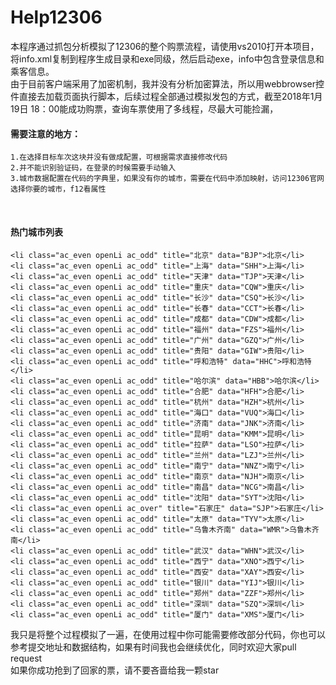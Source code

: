 # Help12306

本程序通过抓包分析模拟了12306的整个购票流程，请使用vs2010打开本项目，将info.xml复制到程序生成目录和exe同级，然后启动exe，info中包含登录信息和乘客信息。<br>
由于目前客户端采用了加密机制，我并没有分析加密算法，所以用webbrowser控件直接去加载页面执行脚本，后续过程全部通过模拟发包的方式，截至2018年1月19日 18：00能成功购票，查询车票使用了多线程，尽最大可能捡漏，

#### 需要注意的地方：
    1.在选择目标车次这块并没有做成配置，可根据需求直接修改代码
    2.并不能识别验证码，在登录的时候需要手动输入
    3.城市数据配置在代码的字典里，如果没有你的城市，需要在代码中添加映射，访问12306官网选择你要的城市，f12看属性
    
#### 热门城市列表
    <li class="ac_even openLi ac_odd" title="北京" data="BJP">北京</li>
    <li class="ac_even openLi ac_odd" title="上海" data="SHH">上海</li>
    <li class="ac_even openLi ac_odd" title="天津" data="TJP">天津</li>
    <li class="ac_even openLi ac_odd" title="重庆" data="CQW">重庆</li>
    <li class="ac_even openLi ac_odd" title="长沙" data="CSQ">长沙</li>
    <li class="ac_even openLi ac_odd" title="长春" data="CCT">长春</li>
    <li class="ac_even openLi ac_odd" title="成都" data="CDW">成都</li>
    <li class="ac_even openLi ac_odd" title="福州" data="FZS">福州</li>
    <li class="ac_even openLi ac_odd" title="广州" data="GZQ">广州</li>
    <li class="ac_even openLi ac_odd" title="贵阳" data="GIW">贵阳</li>
    <li class="ac_even openLi ac_odd" title="呼和浩特" data="HHC">呼和浩特</li>
    <li class="ac_even openLi ac_odd" title="哈尔滨" data="HBB">哈尔滨</li>
    <li class="ac_even openLi ac_odd" title="合肥" data="HFH">合肥</li>
    <li class="ac_even openLi ac_odd" title="杭州" data="HZH">杭州</li>
    <li class="ac_even openLi ac_odd" title="海口" data="VUQ">海口</li>
    <li class="ac_even openLi ac_odd" title="济南" data="JNK">济南</li>
    <li class="ac_even openLi ac_odd" title="昆明" data="KMM">昆明</li>
    <li class="ac_even openLi ac_odd" title="拉萨" data="LSO">拉萨</li>
    <li class="ac_even openLi ac_odd" title="兰州" data="LZJ">兰州</li>
    <li class="ac_even openLi ac_odd" title="南宁" data="NNZ">南宁</li>
    <li class="ac_even openLi ac_odd" title="南京" data="NJH">南京</li>
    <li class="ac_even openLi ac_odd" title="南昌" data="NCG">南昌</li>
    <li class="ac_even openLi ac_odd" title="沈阳" data="SYT">沈阳</li>
    <li class="ac_even openLi ac_over" title="石家庄" data="SJP">石家庄</li>
    <li class="ac_even openLi ac_odd" title="太原" data="TYV">太原</li>
    <li class="ac_even openLi ac_odd" title="乌鲁木齐南" data="WMR">乌鲁木齐南</li>
    <li class="ac_even openLi ac_odd" title="武汉" data="WHN">武汉</li>
    <li class="ac_even openLi ac_odd" title="西宁" data="XNO">西宁</li>
    <li class="ac_even openLi ac_odd" title="西安" data="XAY">西安</li>
    <li class="ac_even openLi ac_odd" title="银川" data="YIJ">银川</li>
    <li class="ac_even openLi ac_odd" title="郑州" data="ZZF">郑州</li>
    <li class="ac_even openLi ac_odd" title="深圳" data="SZQ">深圳</li>
    <li class="ac_even openLi ac_odd" title="厦门" data="XMS">厦门</li>


我只是将整个过程模拟了一遍，在使用过程中你可能需要修改部分代码，你也可以参考提交地址和数据结构，如果有时间我也会继续优化，同时欢迎大家pull request<br>
如果你成功抢到了回家的票，请不要吝啬给我一颗star

